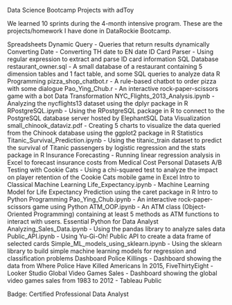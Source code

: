 Data Science Bootcamp Projects with adToy


We learned 10 sprints during the 4-month intensive program. These are the projects/homework I have done in DataRockie Bootcamp.

Spreadsheets
 Dynamic Query - Queries that return results dynamically
 Converting Date - Converting TH date to EN date
 ID Card Parser - Using regular expression to extract and parse ID card information
SQL Database
 restaurant_owner.sql - A small database of a restaurant containing 5 dimension tables and 1 fact table, and some SQL queries to analyze data
R Programming
 pizza_shop_chatbot.r - A rule-based chatbot to order pizza with some dialogue
 Pao_Ying_Chub.r - An interactive rock-paper-scissors game with a bot
Data Transformation
 NYC_Flights_2013_Analysis.ipynb - Analyzing the nycflights13 dataset using the dplyr package in R
 RPostgreSQL.ipynb - Using the RPostgreSQL package in R to connect to the PostgreSQL database server hosted by ElephantSQL
Data Visualization
 small_chinook_dataviz.pdf - Creating 5 charts to visualize the data queried from the Chinook database using the ggplot2 package in R
Statistics
 Titanic_Survival_Prediction.ipynb - Using the titanic_train dataset to predict the survival of Titanic passengers by logistic regression and the stats package in R
 Insurance Forecasting - Running linear regression analysis in Excel to forecast insurance costs from Medical Cost Personal Datasets
 A/B Testing with Cookie Cats - Using a chi-squared test to analyze the impact on player retention of the Cookie Cats mobile game in Excel
Intro to Classical Machine Learning
 Life_Expectancy.ipynb - Machine Learning Model for Life Expectancy Prediction using the caret package in R
Intro to Python Programming
 Pao_Ying_Chub.ipynb - An interactive rock-paper-scissors game using Python
 ATM_OOP.ipynb - An ATM class (Object-Oriented Programming) containing at least 5 methods as ATM functions to interact with users.
Essential Python for Data Analyst
 Analyzing_Sales_Data.ipynb - Using the pandas library to analyze sales data
 Public_API.ipynb - Using Yu-Gi-Oh! Public API to create a data frame of selected cards
 Simple_ML_models_using_sklearn.ipynb - Using the sklearn library to build simple machine learning models for regression and classification problems
Dashboard
 Police Killings - Dashboard showing the data from Where Police Have Killed Americans In 2015, FiveThirtyEight - Looker Studio
 Global Video Games Sales - Dashboard showing the global video games sales from 1983 to 2012 - Tableau Public


Badge: Certified Professional Data Analyst
